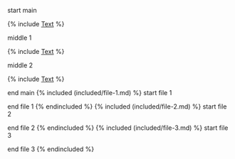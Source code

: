 start main

{% include [Text](included/file-1.md) %}

middle 1

{% include [Text](included/file-2.md) %}

middle 2

{% include [Text](included/file-3.md) %}

end main
{% included (included/file-1.md) %}
start file 1

end file 1
{% endincluded %}
{% included (included/file-2.md) %}
start file 2

end file 2
{% endincluded %}
{% included (included/file-3.md) %}
start file 3

end file 3
{% endincluded %}